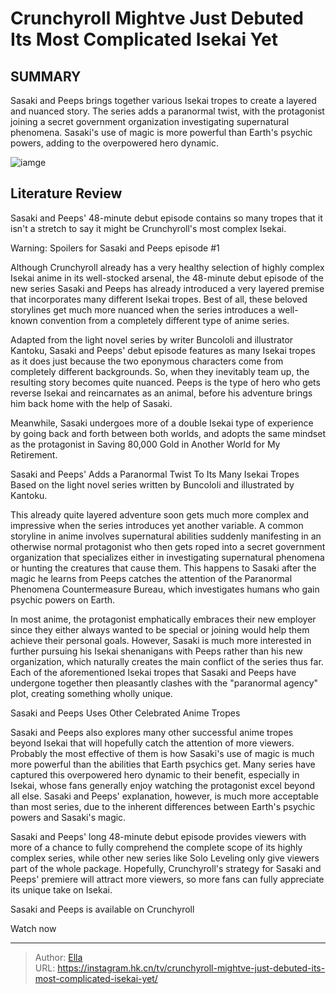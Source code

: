 # Crunchyroll Mightve Just Debuted Its Most Complicated Isekai Yet


## SUMMARY 



  Sasaki and Peeps brings together various Isekai tropes to create a layered and nuanced story.   The series adds a paranormal twist, with the protagonist joining a secret government organization investigating supernatural phenomena.   Sasaki&#39;s use of magic is more powerful than Earth&#39;s psychic powers, adding to the overpowered hero dynamic.  

![iamge](https://static1.srcdn.com/wordpress/wp-content/uploads/2024/01/sasaki-and-peeps-key-anime-visual.jpg)

## Literature Review
Sasaki and Peeps&#39; 48-minute debut episode contains so many tropes that it isn&#39;t a stretch to say it might be Crunchyroll&#39;s most complex Isekai. 




Warning: Spoilers for Sasaki and Peeps episode #1




Although Crunchyroll already has a very healthy selection of highly complex Isekai anime in its well-stocked arsenal, the 48-minute debut episode of the new series Sasaki and Peeps has already introduced a very layered premise that incorporates many different Isekai tropes. Best of all, these beloved storylines get much more nuanced when the series introduces a well-known convention from a completely different type of anime series.

Adapted from the light novel series by writer Buncololi and illustrator Kantoku, Sasaki and Peeps&#39; debut episode features as many Isekai tropes as it does just because the two eponymous characters come from completely different backgrounds. So, when they inevitably team up, the resulting story becomes quite nuanced. Peeps is the type of hero who gets reverse Isekai and reincarnates as an animal, before his adventure brings him back home with the help of Sasaki.

          




Meanwhile, Sasaki undergoes more of a double Isekai type of experience by going back and forth between both worlds, and adopts the same mindset as the protagonist in Saving 80,000 Gold in Another World for My Retirement.


 Sasaki and Peeps&#39; Adds a Paranormal Twist To Its Many Isekai Tropes 
Based on the light novel series written by Buncololi and illustrated by Kantoku.
          

This already quite layered adventure soon gets much more complex and impressive when the series introduces yet another variable. A common storyline in anime involves supernatural abilities suddenly manifesting in an otherwise normal protagonist who then gets roped into a secret government organization that specializes either in investigating supernatural phenomena or hunting the creatures that cause them. This happens to Sasaki after the magic he learns from Peeps catches the attention of the Paranormal Phenomena Countermeasure Bureau, which investigates humans who gain psychic powers on Earth.




In most anime, the protagonist emphatically embraces their new employer since they either always wanted to be special or joining would help them achieve their personal goals. However, Sasaki is much more interested in further pursuing his Isekai shenanigans with Peeps rather than his new organization, which naturally creates the main conflict of the series thus far. Each of the aforementioned Isekai tropes that Sasaki and Peeps have undergone together then pleasantly clashes with the &#34;paranormal agency&#34; plot, creating something wholly unique.



 Sasaki and Peeps Uses Other Celebrated Anime Tropes 
          

Sasaki and Peeps also explores many other successful anime tropes beyond Isekai that will hopefully catch the attention of more viewers. Probably the most effective of them is how Sasaki&#39;s use of magic is much more powerful than the abilities that Earth psychics get. Many series have captured this overpowered hero dynamic to their benefit, especially in Isekai, whose fans generally enjoy watching the protagonist excel beyond all else. Sasaki and Peeps&#39; explanation, however, is much more acceptable than most series, due to the inherent differences between Earth&#39;s psychic powers and Sasaki&#39;s magic.




Sasaki and Peeps&#39; long 48-minute debut episode provides viewers with more of a chance to fully comprehend the complete scope of its highly complex series, while other new series like Solo Leveling only give viewers part of the whole package. Hopefully, Crunchyroll&#39;s strategy for Sasaki and Peeps&#39; premiere will attract more viewers, so more fans can fully appreciate its unique take on Isekai.

Sasaki and Peeps is available on Crunchyroll

Watch now



---

> Author: [Ella](https://instagram.hk.cn/)  
> URL: https://instagram.hk.cn/tv/crunchyroll-mightve-just-debuted-its-most-complicated-isekai-yet/  

